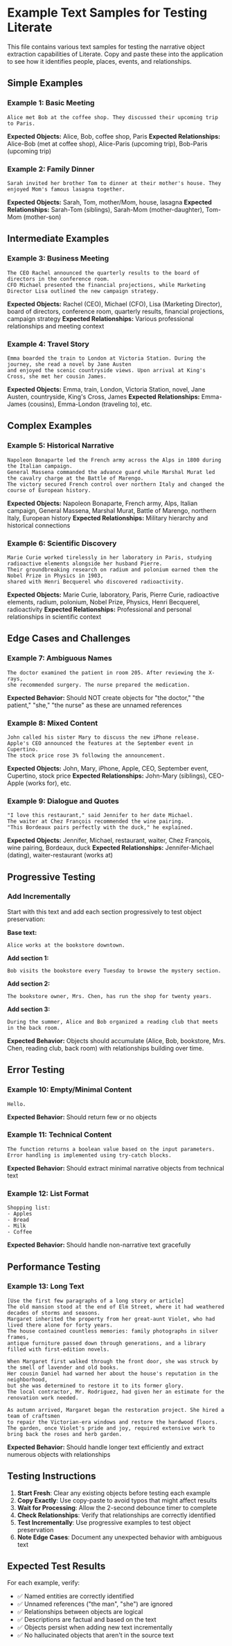 # Example Text Samples for Testing Literate

This file contains various text samples for testing the narrative object extraction capabilities of Literate. Copy and paste these into the application to see how it identifies people, places, events, and relationships.

## Simple Examples

### Example 1: Basic Meeting
```
Alice met Bob at the coffee shop. They discussed their upcoming trip to Paris.
```
**Expected Objects:** Alice, Bob, coffee shop, Paris
**Expected Relationships:** Alice-Bob (met at coffee shop), Alice-Paris (upcoming trip), Bob-Paris (upcoming trip)

### Example 2: Family Dinner
```
Sarah invited her brother Tom to dinner at their mother's house. They enjoyed Mom's famous lasagna together.
```
**Expected Objects:** Sarah, Tom, mother/Mom, house, lasagna
**Expected Relationships:** Sarah-Tom (siblings), Sarah-Mom (mother-daughter), Tom-Mom (mother-son)

## Intermediate Examples

### Example 3: Business Meeting
```
The CEO Rachel announced the quarterly results to the board of directors in the conference room. 
CFO Michael presented the financial projections, while Marketing Director Lisa outlined the new campaign strategy.
```
**Expected Objects:** Rachel (CEO), Michael (CFO), Lisa (Marketing Director), board of directors, conference room, quarterly results, financial projections, campaign strategy
**Expected Relationships:** Various professional relationships and meeting context

### Example 4: Travel Story
```
Emma boarded the train to London at Victoria Station. During the journey, she read a novel by Jane Austen 
and enjoyed the scenic countryside views. Upon arrival at King's Cross, she met her cousin James.
```
**Expected Objects:** Emma, train, London, Victoria Station, novel, Jane Austen, countryside, King's Cross, James
**Expected Relationships:** Emma-James (cousins), Emma-London (traveling to), etc.

## Complex Examples

### Example 5: Historical Narrative
```
Napoleon Bonaparte led the French army across the Alps in 1800 during the Italian campaign. 
General Massena commanded the advance guard while Marshal Murat led the cavalry charge at the Battle of Marengo. 
The victory secured French control over northern Italy and changed the course of European history.
```
**Expected Objects:** Napoleon Bonaparte, French army, Alps, Italian campaign, General Massena, Marshal Murat, Battle of Marengo, northern Italy, European history
**Expected Relationships:** Military hierarchy and historical connections

### Example 6: Scientific Discovery
```
Marie Curie worked tirelessly in her laboratory in Paris, studying radioactive elements alongside her husband Pierre. 
Their groundbreaking research on radium and polonium earned them the Nobel Prize in Physics in 1903, 
shared with Henri Becquerel who discovered radioactivity.
```
**Expected Objects:** Marie Curie, laboratory, Paris, Pierre Curie, radioactive elements, radium, polonium, Nobel Prize, Physics, Henri Becquerel, radioactivity
**Expected Relationships:** Professional and personal relationships in scientific context

## Edge Cases and Challenges

### Example 7: Ambiguous Names
```
The doctor examined the patient in room 205. After reviewing the X-rays, 
she recommended surgery. The nurse prepared the medication.
```
**Expected Behavior:** Should NOT create objects for "the doctor," "the patient," "she," "the nurse" as these are unnamed references

### Example 8: Mixed Content
```
John called his sister Mary to discuss the new iPhone release. 
Apple's CEO announced the features at the September event in Cupertino. 
The stock price rose 3% following the announcement.
```
**Expected Objects:** John, Mary, iPhone, Apple, CEO, September event, Cupertino, stock price
**Expected Relationships:** John-Mary (siblings), CEO-Apple (works for), etc.

### Example 9: Dialogue and Quotes
```
"I love this restaurant," said Jennifer to her date Michael. 
The waiter at Chez François recommended the wine pairing. 
"This Bordeaux pairs perfectly with the duck," he explained.
```
**Expected Objects:** Jennifer, Michael, restaurant, waiter, Chez François, wine pairing, Bordeaux, duck
**Expected Relationships:** Jennifer-Michael (dating), waiter-restaurant (works at)

## Progressive Testing

### Add Incrementally
Start with this text and add each section progressively to test object preservation:

**Base text:**
```
Alice works at the bookstore downtown.
```

**Add section 1:**
```
Bob visits the bookstore every Tuesday to browse the mystery section.
```

**Add section 2:**
```
The bookstore owner, Mrs. Chen, has run the shop for twenty years.
```

**Add section 3:**
```
During the summer, Alice and Bob organized a reading club that meets in the back room.
```

**Expected Behavior:** Objects should accumulate (Alice, Bob, bookstore, Mrs. Chen, reading club, back room) with relationships building over time.

## Error Testing

### Example 10: Empty/Minimal Content
```
Hello.
```
**Expected Behavior:** Should return few or no objects

### Example 11: Technical Content
```
The function returns a boolean value based on the input parameters. 
Error handling is implemented using try-catch blocks.
```
**Expected Behavior:** Should extract minimal narrative objects from technical text

### Example 12: List Format
```
Shopping list:
- Apples
- Bread  
- Milk
- Coffee
```
**Expected Behavior:** Should handle non-narrative text gracefully

## Performance Testing

### Example 13: Long Text
```
[Use the first few paragraphs of a long story or article]
The old mansion stood at the end of Elm Street, where it had weathered decades of storms and seasons. 
Margaret inherited the property from her great-aunt Violet, who had lived there alone for forty years. 
The house contained countless memories: family photographs in silver frames, 
antique furniture passed down through generations, and a library filled with first-edition novels.

When Margaret first walked through the front door, she was struck by the smell of lavender and old books. 
Her cousin Daniel had warned her about the house's reputation in the neighborhood, 
but she was determined to restore it to its former glory. 
The local contractor, Mr. Rodriguez, had given her an estimate for the renovation work needed.

As autumn arrived, Margaret began the restoration project. She hired a team of craftsmen 
to repair the Victorian-era windows and restore the hardwood floors. 
The garden, once Violet's pride and joy, required extensive work to bring back the roses and herb garden.
```
**Expected Behavior:** Should handle longer text efficiently and extract numerous objects with relationships

## Testing Instructions

1. **Start Fresh**: Clear any existing objects before testing each example
2. **Copy Exactly**: Use copy-paste to avoid typos that might affect results
3. **Wait for Processing**: Allow the 2-second debounce timer to complete
4. **Check Relationships**: Verify that relationships are correctly identified
5. **Test Incrementally**: Use progressive examples to test object preservation
6. **Note Edge Cases**: Document any unexpected behavior with ambiguous text

## Expected Test Results

For each example, verify:
- ✅ Named entities are correctly identified
- ✅ Unnamed references ("the man", "she") are ignored
- ✅ Relationships between objects are logical
- ✅ Descriptions are factual and based on the text
- ✅ Objects persist when adding new text incrementally
- ✅ No hallucinated objects that aren't in the source text